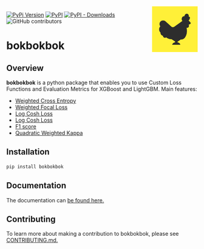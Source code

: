 <img src="https://github.com/orchardbirds/bokbokbok/raw/main/docs/img/bokbokbok.png" width="120" align="right">

[![PyPi Version](https://img.shields.io/pypi/pyversions/bokbokbok)](#)
[![PyPI](https://img.shields.io/pypi/v/bokbokbok)](#)
[![PyPI - Downloads](https://img.shields.io/pypi/dm/bokbokbok)](#)
![GitHub contributors](https://img.shields.io/github/contributors/orchardbirds/bokbokbok)


# bokbokbok

## Overview

**bokbokbok** is a python package that enables you to use Custom Loss Functions and Evaluation Metrics for XGBoost and LightGBM.
Main features:

- [Weighted Cross Entropy](https://orchardbirds.github.io/bokbokbok/tutorials/weighted_cross_entropy.html)
- [Weighted Focal Loss](https://orchardbirds.github.io/bokbokbok/tutorials/focal_loss.html)
- [Log Cosh Loss](https://orchardbirds.github.io/bokbokbok/tutorials/log_cosh_loss.html)
- [Log Cosh Loss](https://orchardbirds.github.io/bokbokbok/tutorials/RMSPE.html)
- [F1 score](https://orchardbirds.github.io/bokbokbok/tutorials/F1_score.html)
- [Quadratic Weighted Kappa](https://orchardbirds.github.io/bokbokbok/tutorials/quadratic_weighted_kappa.html)

## Installation

```bash
pip install bokbokbok
```

## Documentation

The documentation can [be found here.](https://orchardbirds.github.io/bokbokbok/)

## Contributing

To learn more about making a contribution to bokbokbok, please see [CONTRIBUTING.md.](https://github.com/orchardbirds/bokbokbok/blob/main/CONTRIBUTING.md)
